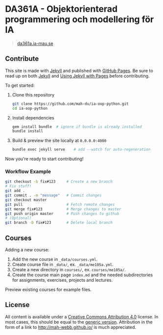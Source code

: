DA361A - Objektorienterad programmering och modellering för IA
==================

> [da361a.ia-mau.se](da361a.ia-mau.se)

## Contribute

This site is made with [Jekyll](http://jekyllrb.com) and published with [GitHub Pages](https://pages.github.com/). Be sure to read up on both [Jekyll](http://jekyllrb.com) and [Using Jekyll with Pages](https://help.github.com/articles/using-jekyll-with-pages) before contributing.

To get started:

1. Clone this repository

    ```bash
    git clone https://github.com/mah-dv/ia-oop-python.git
    cd ia-oop-python
    ```

2. Install dependencies

    ```bash
    gem install bundle  # ignore if bundle is already installed
    bundle install
    ```

3. Build & preview the site locally at `0.0.0.0:4000`

    ```bash
    bundle exec jekyll serve    # add --watch for auto-regeneration
    ```

Now you're ready to start contributing!

### Workflow Example

```bash
git checkout -b fix#123     # Create a new branch
# Fix stuff!
git add .
git commit . -m "message"   # Commit changes
git checkout master
git pull                    # Fetch remote changes
git merge fix#123           # Merge changes to master
git push origin master      # Push changes to github
# (Optional)
git branch -D fix#123       # Delete local branch
```

## Courses

Adding a new course:

1. Add the new course in `_data/courses.yml`.
2. Create course file in `_data/`, ex. `_data/me105a.yml`.
3. Create a new directory in `courses/`, ex. `courses/me105a/`.
4. Create the course main page `index.md` and the needed subdirectories for assignments, exercises, projects and lectures.

Preview existing courses for example files.

## License

All content is available under a [Creative Commons Attribution 4.0](http://creativecommons.org/licenses/by/4.0/legalcode) license. In most cases, this should be equal to the [generic version](http://creativecommons.org/licenses/by/4.0/). Attribution in the form of a link to <http://mah-webb.github.io/> is much appreciated.
